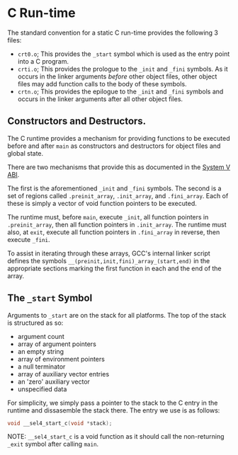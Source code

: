 <!--
     Copyright 2019, Data61
     Commonwealth Scientific and Industrial Research Organisation (CSIRO)
     ABN 41 687 119 230.

     This software may be distributed and modified according to the terms of
     the BSD 2-Clause license. Note that NO WARRANTY is provided.
     See "LICENSE_BSD2.txt" for details.

     @TAG(DATA61_BSD)
-->
# C Run-time

The standard convention for a static C run-time provides the following 3
files:

* `crt0.o`; This provides the `_start` symbol which is used as the entry
  point into a C program.
* `crti.o`; This provides the prologue to the `_init` and `_fini`
  symbols. As it occurs in the linker arguments _before_ other object
  files, other object files may add function calls to the body of these
  symbols.
* `crtn.o`; This provides the epilogue to the `_init` and `_fini`
  symbols and occurs in the linker arguments after all other object
  files.

## Constructors and Destructors.

The C runtime provides a mechanism for providing functions to be
executed before and after `main` as constructors and destructors for
object files and global state.

There are two mechanisms that provide this as documented in the [System
V ABI][system-v-abi].

The first is the aforementioned `_init` and `_fini` symbols. The second
is a set of regions called `.preinit_array`, `.init_array`, and
`.fini_array`. Each of these is simply a vector of void function
pointers to be executed.

The runtime must, before `main`, execute `_init`, all function pointers
in `.preinit_array`, then all function pointers in `.init_array`. The
runtime must also, at `exit`, execute all function pointers in
`.fini_array` in reverse, then execute `_fini`.

To assist in iterating through these arrays, GCC's internal linker
script defines the symbols `__(preinit,init,fini)_array_(start,end)` in
the appropriate sections marking the first function in each and the end
of the array.

[system-v-abi]: http://www.sco.com/developers/gabi/latest/ch4.sheader.html#special_sections

## The `_start` Symbol

Arguments to `_start` are on the stack for all platforms.
The top of the stack is structured as so:

* argument count
* array of argument pointers
* an empty string
* array of environment pointers
* a null terminator
* array of auxiliary vector entries
* an 'zero' auxiliary vector
* unspecified data

For simplicity, we simply pass a pointer to the stack to the C entry in
the runtime and dissasemble the stack there. The entry we use is as
follows:

```c
void __sel4_start_c(void *stack);
```

NOTE: `__sel4_start_c` is a void function as it should call the
non-returning `_exit` symbol after calling `main`.


